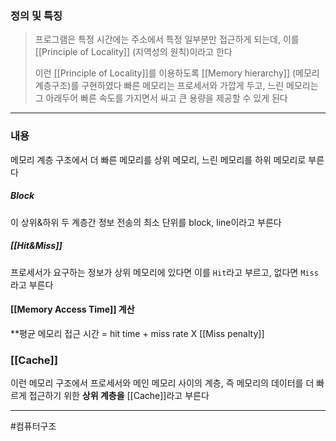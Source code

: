 ### 정의 및 특징
>프로그램은 특정 시간에는 주소에서 특정 일부분만 접근하게 되는데, 이를 [[Principle of Locality]] (지역성의 원칙)이라고 한다
>
>이런 [[Principle of Locality]]를 이용하도록 [[Memory hierarchy]] (메모리 계층구조)를 구현하였다
>빠른 메모리는 프로세서와 가깝게 두고, 느린 메모리는 그 아래두어 빠른 속도를 가지면서 싸고 큰 용량을 제공할 수 있게 된다

---
###  내용
메모리 계층 구조에서 더 빠른 메모리를 상위 메모리, 느린 메모리를 하위 메모리로 부른다

##### Block
이 상위&하위 두 계층간 정보 전송의 최소 단위를 block, line이라고 부른다

##### [[Hit&Miss]]
프로세서가 요구하는 정보가 상위 메모리에 있다면 이를 `Hit`라고 부르고, 없다면 `Miss`라고 부른다

#### [[Memory Access Time]] 계산
**평균 메모리 접근 시간 = hit time + miss rate X [[Miss penalty]]

### [[Cache]]
이런 메모리 구조에서 프로세서와 메인 메모리 사이의 계층, 
즉 메모리의 데이터를 더 빠르게 접근하기 위한 **상위 계층을** [[Cache]]라고 부른다

---
#컴퓨터구조 